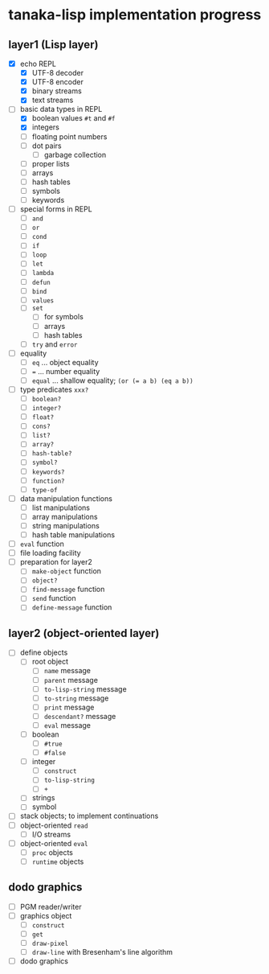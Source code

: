# tanaka-lisp implementation progress

## layer1 (Lisp layer)

- [x] echo REPL
    - [x] UTF-8 decoder
    - [x] UTF-8 encoder
    - [x] binary streams
    - [x] text streams
- [ ] basic data types in REPL
    - [x] boolean values `#t` and `#f`
    - [x] integers
    - [ ] floating point numbers
    - [ ] dot pairs
        - [ ] garbage collection
    - [ ] proper lists
    - [ ] arrays
    - [ ] hash tables
    - [ ] symbols
    - [ ] keywords
- [ ] special forms in REPL
    - [ ] `and`
    - [ ] `or`
    - [ ] `cond`
    - [ ] `if`
    - [ ] `loop`
    - [ ] `let`
    - [ ] `lambda`
    - [ ] `defun`
    - [ ] `bind`
    - [ ] `values`
    - [ ] `set`
        - [ ] for symbols
        - [ ] arrays
        - [ ] hash tables
    - [ ] `try` and `error`
- [ ] equality
    - [ ] `eq` ... object equality
    - [ ] `=` ... number equality
    - [ ] `equal` ... shallow equality; `(or (= a b) (eq a b))`
- [ ] type predicates `xxx?`
    - [ ] `boolean?`
    - [ ] `integer?`
    - [ ] `float?`
    - [ ] `cons?`
    - [ ] `list?`
    - [ ] `array?`
    - [ ] `hash-table?`
    - [ ] `symbol?`
    - [ ] `keywords?`
    - [ ] `function?`
    - [ ] `type-of`
- [ ] data manipulation functions
    - [ ] list manipulations
    - [ ] array manipulations
    - [ ] string manipulations
    - [ ] hash table manipulations
- [ ] `eval` function
- [ ] file loading facility
- [ ] preparation for layer2
    - [ ] `make-object` function
    - [ ] `object?`
    - [ ] `find-message` function
    - [ ] `send` function
    - [ ] `define-message` function

## layer2 (object-oriented layer)

- [ ] define objects
    - [ ] root object
        - [ ] `name` message
        - [ ] `parent` message
        - [ ] `to-lisp-string` message
        - [ ] `to-string` message
        - [ ] `print` message
        - [ ] `descendant?` message
        - [ ] `eval` message
    - [ ] boolean
        - [ ] `#true`
        - [ ] `#false`
    - [ ] integer
        - [ ] `construct`
        - [ ] `to-lisp-string`
        - [ ] `+`
    - [ ] strings
    - [ ] symbol
- [ ] stack objects; to implement continuations
- [ ] object-oriented `read`
    - [ ] I/O streams
- [ ] object-oriented `eval`
    - [ ] `proc` objects
    - [ ] `runtime` objects

## dodo graphics

- [ ] PGM reader/writer
- [ ] graphics object
    - [ ] `construct`
    - [ ] `get`
    - [ ] `draw-pixel`
    - [ ] `draw-line` with Bresenham's line algorithm
- [ ] dodo graphics
